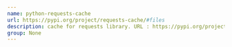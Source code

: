 ```yaml
---
name: python-requests-cache
url: https://pypi.org/project/requests-cache/#files
description: cache for requests library. URL : https://pypi.org/project/requests-cache/#files Groups : None
group: None
---
```

